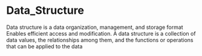 # Data_Structure

Data structure is a data organization, management, and storage format 
Enables efficient access and modification.
A data structure is a collection of data values, the relationships among them, and the functions or operations that can be applied to the data
